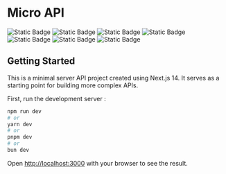 # Micro API

![Static Badge](https://img.shields.io/badge/%20node.js-22.7.0-blue_green?style=plastic&logo=nodedotjs) ![Static Badge](https://img.shields.io/badge/NPM-10.8.3-Matte%20Black?style=plastic&logo=npm&color=%2328282B) ![Static Badge](https://img.shields.io/badge/Next.js-14.2.15-blue?style=plastic&logo=nextdotjs) ![Static Badge](https://img.shields.io/badge/Next.js-14.2.15-blue?style=plastic&logo=tailwindcss) ![Static Badge](https://img.shields.io/badge/%20JavaScript-%23F7DF1E?style=plastic&logo=javascript&color=gray) ![Static Badge](https://img.shields.io/badge/TypeScript-%233178C6?style=plastic&logo=typescript&color=gray) ![Static Badge](https://img.shields.io/badge/%20shields.io-latest_version-green?style=plastic&logo=shieldsdotio&link=https://shields.io)

## Getting Started

This is a minimal server API project created using Next.js 14. It serves as a starting point for building more complex APIs.

First, run the development server :

```bash
npm run dev
# or
yarn dev
# or
pnpm dev
# or
bun dev
```

Open [http://localhost:3000](http://localhost:3000) with your browser to see the result.

